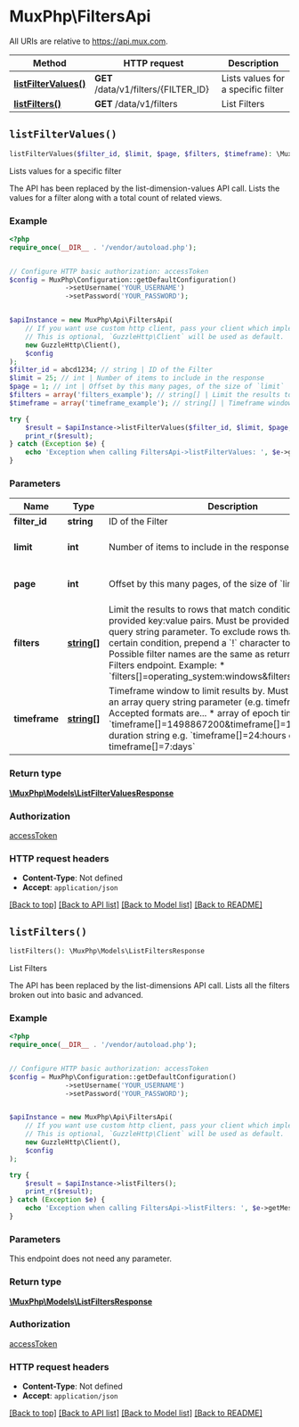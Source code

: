 # MuxPhp\FiltersApi

All URIs are relative to https://api.mux.com.

Method | HTTP request | Description
------------- | ------------- | -------------
[**listFilterValues()**](FiltersApi.md#listFilterValues) | **GET** /data/v1/filters/{FILTER_ID} | Lists values for a specific filter
[**listFilters()**](FiltersApi.md#listFilters) | **GET** /data/v1/filters | List Filters


## `listFilterValues()`

```php
listFilterValues($filter_id, $limit, $page, $filters, $timeframe): \MuxPhp\Models\ListFilterValuesResponse
```

Lists values for a specific filter

The API has been replaced by the list-dimension-values API call.  Lists the values for a filter along with a total count of related views.

### Example

```php
<?php
require_once(__DIR__ . '/vendor/autoload.php');


// Configure HTTP basic authorization: accessToken
$config = MuxPhp\Configuration::getDefaultConfiguration()
              ->setUsername('YOUR_USERNAME')
              ->setPassword('YOUR_PASSWORD');


$apiInstance = new MuxPhp\Api\FiltersApi(
    // If you want use custom http client, pass your client which implements `GuzzleHttp\ClientInterface`.
    // This is optional, `GuzzleHttp\Client` will be used as default.
    new GuzzleHttp\Client(),
    $config
);
$filter_id = abcd1234; // string | ID of the Filter
$limit = 25; // int | Number of items to include in the response
$page = 1; // int | Offset by this many pages, of the size of `limit`
$filters = array('filters_example'); // string[] | Limit the results to rows that match conditions from provided key:value pairs. Must be provided as an array query string parameter.  To exclude rows that match a certain condition, prepend a `!` character to the dimension.  Possible filter names are the same as returned by the List Filters endpoint.  Example:    * `filters[]=operating_system:windows&filters[]=!country:US`
$timeframe = array('timeframe_example'); // string[] | Timeframe window to limit results by. Must be provided as an array query string parameter (e.g. timeframe[]=).  Accepted formats are...    * array of epoch timestamps e.g. `timeframe[]=1498867200&timeframe[]=1498953600`   * duration string e.g. `timeframe[]=24:hours or timeframe[]=7:days`

try {
    $result = $apiInstance->listFilterValues($filter_id, $limit, $page, $filters, $timeframe);
    print_r($result);
} catch (Exception $e) {
    echo 'Exception when calling FiltersApi->listFilterValues: ', $e->getMessage(), PHP_EOL;
}
```

### Parameters

Name | Type | Description  | Notes
------------- | ------------- | ------------- | -------------
 **filter_id** | **string**| ID of the Filter |
 **limit** | **int**| Number of items to include in the response | [optional] [default to 25]
 **page** | **int**| Offset by this many pages, of the size of &#x60;limit&#x60; | [optional] [default to 1]
 **filters** | [**string[]**](../Model/string.md)| Limit the results to rows that match conditions from provided key:value pairs. Must be provided as an array query string parameter.  To exclude rows that match a certain condition, prepend a &#x60;!&#x60; character to the dimension.  Possible filter names are the same as returned by the List Filters endpoint.  Example:    * &#x60;filters[]&#x3D;operating_system:windows&amp;filters[]&#x3D;!country:US&#x60; | [optional]
 **timeframe** | [**string[]**](../Model/string.md)| Timeframe window to limit results by. Must be provided as an array query string parameter (e.g. timeframe[]&#x3D;).  Accepted formats are...    * array of epoch timestamps e.g. &#x60;timeframe[]&#x3D;1498867200&amp;timeframe[]&#x3D;1498953600&#x60;   * duration string e.g. &#x60;timeframe[]&#x3D;24:hours or timeframe[]&#x3D;7:days&#x60; | [optional]

### Return type

[**\MuxPhp\Models\ListFilterValuesResponse**](../Model/ListFilterValuesResponse.md)

### Authorization

[accessToken](../../README.md#accessToken)

### HTTP request headers

- **Content-Type**: Not defined
- **Accept**: `application/json`

[[Back to top]](#) [[Back to API list]](../../README.md#endpoints)
[[Back to Model list]](../../README.md#models)
[[Back to README]](../../README.md)

## `listFilters()`

```php
listFilters(): \MuxPhp\Models\ListFiltersResponse
```

List Filters

The API has been replaced by the list-dimensions API call.  Lists all the filters broken out into basic and advanced.

### Example

```php
<?php
require_once(__DIR__ . '/vendor/autoload.php');


// Configure HTTP basic authorization: accessToken
$config = MuxPhp\Configuration::getDefaultConfiguration()
              ->setUsername('YOUR_USERNAME')
              ->setPassword('YOUR_PASSWORD');


$apiInstance = new MuxPhp\Api\FiltersApi(
    // If you want use custom http client, pass your client which implements `GuzzleHttp\ClientInterface`.
    // This is optional, `GuzzleHttp\Client` will be used as default.
    new GuzzleHttp\Client(),
    $config
);

try {
    $result = $apiInstance->listFilters();
    print_r($result);
} catch (Exception $e) {
    echo 'Exception when calling FiltersApi->listFilters: ', $e->getMessage(), PHP_EOL;
}
```

### Parameters

This endpoint does not need any parameter.

### Return type

[**\MuxPhp\Models\ListFiltersResponse**](../Model/ListFiltersResponse.md)

### Authorization

[accessToken](../../README.md#accessToken)

### HTTP request headers

- **Content-Type**: Not defined
- **Accept**: `application/json`

[[Back to top]](#) [[Back to API list]](../../README.md#endpoints)
[[Back to Model list]](../../README.md#models)
[[Back to README]](../../README.md)
